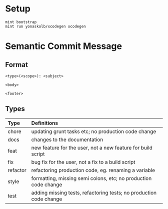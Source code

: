 # Setup
```
mint bootstrap
mint run yonaskolb/xcodegen xcodegen
```

# Semantic Commit Message
## Format
```
<type>(<scope>): <subject>

<body>

<footer>
```

## Types
Type | Definitions
|:---|:----------
chore   | updating grunt tasks etc; no production code change
docs    | changes to the documentation
feat    | new feature for the user, not a new feature for build script
fix     | bug fix for the user, not a fix to a build script
refactor|refactoring production code, eg. renaming a variable
style   | formatting, missing semi colons, etc; no production code change
test    | adding missing tests, refactoring tests; no production code change
